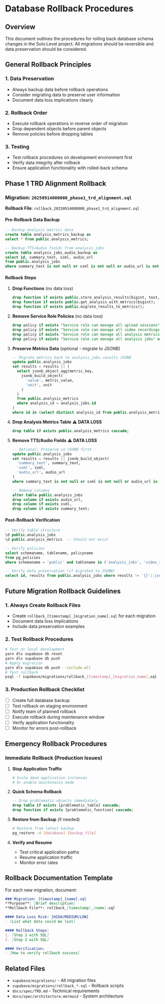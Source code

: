 # Database Rollback Procedures

## Overview
This document outlines the procedures for rolling back database schema changes in the Solo:Level project. All migrations should be reversible and data preservation should be considered.

## General Rollback Principles

### 1. Data Preservation
- Always backup data before rollback operations
- Consider migrating data to preserve user information
- Document data loss implications clearly

### 2. Rollback Order
- Execute rollback operations in reverse order of migration
- Drop dependent objects before parent objects
- Remove policies before dropping tables

### 3. Testing
- Test rollback procedures on development environment first
- Verify data integrity after rollback
- Ensure application functionality with rolled-back schema

## Phase 1 TRD Alignment Rollback

### Migration: `20250914000000_phase1_trd_alignment.sql`
**Rollback File**: `rollback_20250914000000_phase1_trd_alignment.sql`

#### Pre-Rollback Data Backup
```sql
-- Backup analysis metrics data
create table analysis_metrics_backup as 
select * from public.analysis_metrics;

-- Backup TTS/Audio fields from analysis_jobs
create table analysis_jobs_audio_backup as
select id, summary_text, ssml, audio_url 
from public.analysis_jobs 
where summary_text is not null or ssml is not null or audio_url is not null;
```

#### Rollback Steps
1. **Drop Functions** (no data loss)
   ```sql
   drop function if exists public.store_analysis_results(bigint, text, text, text, jsonb);
   drop function if exists public.get_analysis_with_metrics(bigint);
   drop function if exists public.migrate_results_to_metrics();
   ```

2. **Remove Service Role Policies** (no data loss)
   ```sql
   drop policy if exists "Service role can manage all upload sessions" on public.upload_sessions;
   drop policy if exists "Service role can manage all video recordings" on public.video_recordings;
   drop policy if exists "Service role can manage all analysis metrics" on public.analysis_metrics;
   drop policy if exists "Service role can manage all analysis jobs" on public.analysis_jobs;
   ```

3. **Preserve Metrics Data** (optional - migrate to JSONB)
   ```sql
   -- Migrate metrics back to analysis_jobs.results JSONB
   update public.analysis_jobs 
   set results = results || (
     select jsonb_object_agg(metric_key, 
       jsonb_build_object(
         'value', metric_value,
         'unit', unit
       )
     )
     from public.analysis_metrics 
     where analysis_id = analysis_jobs.id
   )
   where id in (select distinct analysis_id from public.analysis_metrics);
   ```

4. **Drop Analysis Metrics Table** ⚠️ **DATA LOSS**
   ```sql
   drop table if exists public.analysis_metrics cascade;
   ```

5. **Remove TTS/Audio Fields** ⚠️ **DATA LOSS**
   ```sql
   -- Optional: Preserve in JSONB first
   update public.analysis_jobs 
   set results = results || jsonb_build_object(
     'summary_text', summary_text,
     'ssml', ssml, 
     'audio_url', audio_url
   ) 
   where summary_text is not null or ssml is not null or audio_url is not null;

   -- Remove columns
   alter table public.analysis_jobs 
   drop column if exists audio_url,
   drop column if exists ssml,
   drop column if exists summary_text;
   ```

#### Post-Rollback Verification
```sql
-- Verify table structure
\d public.analysis_jobs
\d public.analysis_metrics  -- Should not exist

-- Verify policies
select schemaname, tablename, policyname 
from pg_policies 
where schemaname = 'public' and tablename in ('analysis_jobs', 'video_recordings', 'upload_sessions');

-- Verify data preservation (if migrated to JSONB)
select id, results from public.analysis_jobs where results != '{}'::jsonb limit 5;
```

## Future Migration Rollback Guidelines

### 1. Always Create Rollback Files
- Create `rollback_[timestamp]_[migration_name].sql` for each migration
- Document data loss implications
- Include data preservation examples

### 2. Test Rollback Procedures
```bash
# Test on local development
yarn dlx supabase db reset
yarn dlx supabase db push
# Apply migration
yarn dlx supabase db push --include-all
# Test rollback
psql -f supabase/migrations/rollback_[timestamp]_[migration_name].sql
```

### 3. Production Rollback Checklist
- [ ] Create full database backup
- [ ] Test rollback on staging environment
- [ ] Notify team of planned rollback
- [ ] Execute rollback during maintenance window
- [ ] Verify application functionality
- [ ] Monitor for errors post-rollback

## Emergency Rollback Procedures

### Immediate Rollback (Production Issues)
1. **Stop Application Traffic**
   ```bash
   # Scale down application instances
   # Or enable maintenance mode
   ```

2. **Quick Schema Rollback**
   ```sql
   -- Drop problematic objects immediately
   drop table if exists [problematic_table] cascade;
   drop function if exists [problematic_function] cascade;
   ```

3. **Restore from Backup** (if needed)
   ```bash
   # Restore from latest backup
   pg_restore -d [database] [backup_file]
   ```

4. **Verify and Resume**
   - Test critical application paths
   - Resume application traffic
   - Monitor error rates

## Rollback Documentation Template

For each new migration, document:

```markdown
### Migration: [timestamp]_[name].sql
**Purpose**: [Brief description]
**Rollback File**: rollback_[timestamp]_[name].sql

#### Data Loss Risk: [HIGH/MEDIUM/LOW]
- [List what data could be lost]

#### Rollback Steps:
1. [Step 1 with SQL]
2. [Step 2 with SQL]

#### Verification:
- [How to verify rollback success]
```

## Related Files
- `supabase/migrations/` - All migration files
- `supabase/migrations/rollback_*.sql` - Rollback scripts
- `docs/spec/TRD.md` - Technical requirements
- `docs/spec/architecture.mermaid` - System architecture

